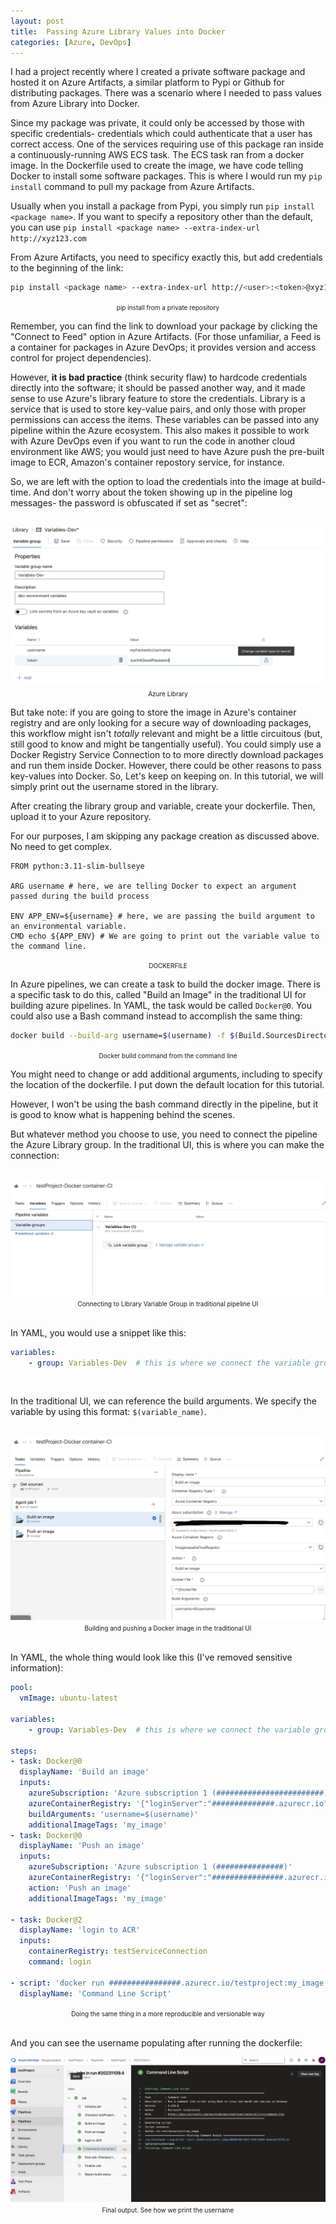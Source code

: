 ```yaml
---
layout: post
title:  Passing Azure Library Values into Docker
categories: [Azure, DevOps]
---
```


I had a project recently where I created a private software package and hosted it on Azure Artifacts, a similar platform to Pypi or Github for distributing packages. There was a scenario where I needed to pass values from Azure Library into Docker.

Since my package was private, it could only be accessed by those with specific credentials- credentials which could authenticate that a user has correct access. One of the services requiring use of this package ran inside a continuously-running AWS ECS task. The ECS task ran from a docker image. In the Dockerfile used to create the image, we have code telling Docker to install some software packages. This is where I would run my `pip install` command to pull my package from Azure Artifacts.

Usually when you install a package from Pypi, you simply run `pip install <package name>`. If you want to specify a repository other than the default, you can use `pip install <package name> --extra-index-url http://xyz123.com`

From Azure Artifacts, you need to specificy exactly this, but add credentials to the beginning of the link: 

```bash
pip install <package name> --extra-index-url http://<user>:<token>@xyz123.com
```
<div style="display: flex;">
    <div style="flex: 30%; text-align: center;">
         <span style="font-size: 10px">pip install from a private repository</span>
    </div>
</div>


Remember, you can find the link to download your package by clicking the "Connect to Feed" option in Azure Artifacts. (For those unfamiliar, a Feed is a container for packages in Azure DevOps; it provides version and access control for project dependencies).

However, **it is bad practice** (think security flaw) to hardcode credentials directly into the software; it should be passed another way, and it made sense to use Azure's library feature to store the credentials. Library is a service that is used to store key-value pairs, and only those with proper permissions can access the items. These variables can be passed into any pipeline within the Azure ecosystem. This also makes it possible to work with Azure DevOps even if you want to run the code in another cloud environment like AWS; you would just need to have Azure push the pre-built image to ECR, Amazon's container repostory service, for instance. 

So, we are left with the option to load the credentials into the image at build-time. And don't worry about the token showing up in the pipeline log messages- the password is obfuscated if set as "secret": 

<br>

<div style="display: flex;">
    <div style="flex: 30%; text-align: center;">
        <img src="/images/azure-library-docker/azure-library-secure-token.png" alt="Secure Azure Library Value">
         <span style="font-size: 10px">Azure Library</span>
    </div>
</div>


But take note: if you are going to store the image in Azure's container registry and are only looking for a secure way of downloading packages, this workflow might isn't *totally* relevant and might be a little circuitous (but, still good to know and might be tangentially useful). You could simply use a Docker Registry Service Connection to to more directly download packages and run them inside Docker. However, there could be other reasons to pass key-values into Docker. So, Let's keep on keeping on. In this tutorial, we will simply print out the username stored in the library.

After creating the library group and variable, create your dockerfile. Then, upload it to your Azure repository. 

For our purposes, I am skipping any package creation as discussed above. No need to get complex.


```docker
FROM python:3.11-slim-bullseye

ARG username # here, we are telling Docker to expect an argument passed during the build process

ENV APP_ENV=${username} # here, we are passing the build argument to an environmental variable.
CMD echo ${APP_ENV} # We are going to print out the variable value to the command line.
```
<div style="display: flex;">
    <div style="flex: 30%; text-align: center;">
    <span style="font-size: 10px">DOCKERFILE</span>
    </div>
</div>

In Azure pipelines, we can create a task to build the docker image. There is a specific task to do this, called "Build an Image" in the traditional UI for building azure pipelines. In YAML, the task would be called `Docker@0`. You could also use a Bash command instead to accomplish the same thing:
```bash
docker build --build-arg username=$(username) -f $(Build.SourcesDirectory)/Dockerfile
```
<div style="display: flex;">
    <div style="flex: 30%; text-align: center;">
    <span style="font-size: 10px">Docker build command from the command line</span>
    </div>
</div>

You might need to change or add additional arguments, including to specify the location of the dockerfile. I put down the default location for this tutorial.

However, I won't be using the bash command directly in the pipeline, but it is good to know what is happening behind the scenes.


But whatever method you choose to use, you need to connect the pipeline the Azure Library group. In the traditional UI, this is where you can make the connection:

<br>

<div style="display: flex;">
    <div style="flex: 30%; text-align: center;">
        <img src="/images/azure-library-docker/variable-group.png " alt="Connecting to variable group">
        <span style="font-size: 10px">Connecting to Library Variable Group in traditional pipeline UI</span>
    </div>
</div>

<br>

In YAML, you would use a snippet like this:

```yaml
variables:
    - group: Variables-Dev  # this is where we connect the variable group to the YAML pipeline
```

<br>

In the traditional UI, we can  reference the build arguments. We specify the variable by using this format: `$(variable_name)`.

<br>

<div style="display: flex;">
    <div style="flex: 30%; text-align: center;">
        <img src="/images/azure-library-docker/BuildPipelineUI.png " alt="Build Pipeline UI">
        <span style="font-size: 10px">Building and pushing a Docker image in the traditional UI</span>
    </div>
</div>

<br>

In YAML, the whole thing would look like this (I've removed sensitive information):
```yaml
pool:
  vmImage: ubuntu-latest

variables:
    - group: Variables-Dev  # this is where we connect the variable group to the YAML pipeline

steps:
- task: Docker@0
  displayName: 'Build an image'
  inputs:
    azureSubscription: 'Azure subscription 1 (########################)'
    azureContainerRegistry: '{"loginServer":"##############.azurecr.io", "id" : "/subscriptions/################/resourceGroups/##########/providers/Microsoft.ContainerRegistry/registries/##########"}'
    buildArguments: 'username=$(username)'
    additionalImageTags: 'my_image'
- task: Docker@0
  displayName: 'Push an image'
  inputs:
    azureSubscription: 'Azure subscription 1 (###############)'
    azureContainerRegistry: '{"loginServer":"################.azurecr.io", "id" : "/subscriptions/##################/resourceGroups/#############/providers/Microsoft.ContainerRegistry/registries/#############"}'
    action: 'Push an image'
    additionalImageTags: 'my_image'

- task: Docker@2
  displayName: 'login to ACR'
  inputs:
    containerRegistry: testServiceConnection
    command: login

- script: 'docker run ################.azurecr.io/testproject:my_image'
  displayName: 'Command Line Script'
```
<div style="display: flex;">
    <div style="flex: 30%; text-align: center;">
        <span style="font-size: 10px">Doing the same thing in a more reproducible and versionable way</span>
    </div>
</div>

<br>



And you can see the username populating after running the dockerfile:


<div style="display: flex;">
    <div style="flex: 30%; text-align: center;">
        <img src="/images/azure-library-docker/final_output.png " alt="Final Output">
        <span style="font-size: 10px">Final output. See how we print the username</span>
    </div>
</div>